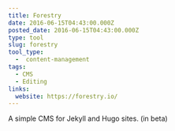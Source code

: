 ```yaml
---
title: Forestry
date: 2016-06-15T04:43:00.000Z
posted_date: 2016-06-15T04:43:00.000Z
type: tool
slug: forestry
tool_type: 
  -  content-management
tags:
  - CMS
  - Editing
links:
  website: https://forestry.io/
---
```

A simple CMS for Jekyll and Hugo sites. (in beta)




